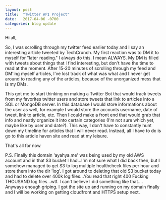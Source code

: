 ```yaml
---
layout: post
title:  "Twitter API Project"
date:   2017-04-06 -0700
categories: blog update
---
```


Hi all,

So, I was scrolling through my twitter feed earlier today and I say an interesting article tweeted by TechCrunch. My first reaction was to DM it to myself for "later reading." I always do this. I mean ALWAYS. My DM is filled with tweets about things that I find interesting, but don't have the time to read at the moment. After 15-20 minutes of scrolling through my feed and DM'ing myself articles, I've lost track of what was what and I never get around to reading any of the articles, because of the unorganized mess that is my DMs.

This got me to start thinking on making a Twitter Bot that would track tweets from my favorites twitter users and store tweets that link to articles into a SQL or MongoDB server. In this database I would store informations about the user as well, for example I would store the accounts username, date of tweet, link to article, etc. Then I could make a front end that would grab that info and neatly organize it into certain categories (I'm not sure which yet, maybe like by user and date?). This way, I don't have to constantly hunt down my timeline for articles that I will never read. Instead, all I have to do is go to this article haven site and read at my leisure.

That's all for now.

P.S. Finally this domain 'ayahya.me' was being used by my old AWS account and in that S3 bucket I had...I'm not sure what I did back then, but I somehow managed to get S3 to log multiple healthcheck files per hour and store them into the dir 'log'. I got around to deleting that old S3 bucket today and had to delete over 400k log files...You read that right 400 Fucking THOUSAND log files...wtf. I can't believe I did something like that.... Anyways enough griping. I got the site up and running on my domain finally and I will be working on getting cloudfront and HTTPS setup next.
